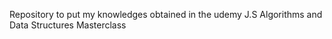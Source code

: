 Repository to put my knowledges obtained in the udemy J.S Algorithms and Data Structures Masterclass

